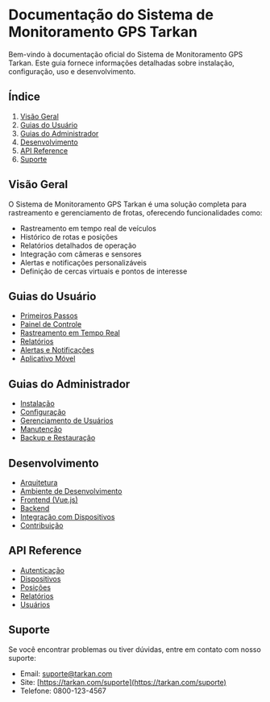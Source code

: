 # Documentação do Sistema de Monitoramento GPS Tarkan

Bem-vindo à documentação oficial do Sistema de Monitoramento GPS Tarkan. Este guia fornece informações detalhadas sobre instalação, configuração, uso e desenvolvimento.

## Índice

1. [Visão Geral](#visão-geral)
2. [Guias do Usuário](#guias-do-usuário)
3. [Guias do Administrador](#guias-do-administrador)
4. [Desenvolvimento](#desenvolvimento)
5. [API Reference](#api-reference)
6. [Suporte](#suporte)

## Visão Geral

O Sistema de Monitoramento GPS Tarkan é uma solução completa para rastreamento e gerenciamento de frotas, oferecendo funcionalidades como:

- Rastreamento em tempo real de veículos
- Histórico de rotas e posições
- Relatórios detalhados de operação
- Integração com câmeras e sensores
- Alertas e notificações personalizáveis
- Definição de cercas virtuais e pontos de interesse

## Guias do Usuário

- [Primeiros Passos](user/getting-started.md)
- [Painel de Controle](user/dashboard.md)
- [Rastreamento em Tempo Real](user/live-tracking.md)
- [Relatórios](user/reports.md)
- [Alertas e Notificações](user/alerts.md)
- [Aplicativo Móvel](user/mobile-app.md)

## Guias do Administrador

- [Instalação](admin/installation.md)
- [Configuração](admin/configuration.md)
- [Gerenciamento de Usuários](admin/user-management.md)
- [Manutenção](admin/maintenance.md)
- [Backup e Restauração](admin/backup.md)

## Desenvolvimento

- [Arquitetura](dev/architecture.md)
- [Ambiente de Desenvolvimento](dev/setup.md)
- [Frontend (Vue.js)](dev/frontend.md)
- [Backend](dev/backend.md)
- [Integração com Dispositivos](dev/device-integration.md)
- [Contribuição](dev/contributing.md)

## API Reference

- [Autenticação](api/authentication.md)
- [Dispositivos](api/devices.md)
- [Posições](api/positions.md)
- [Relatórios](api/reports.md)
- [Usuários](api/users.md)

## Suporte

Se você encontrar problemas ou tiver dúvidas, entre em contato com nosso suporte:

- Email: suporte@tarkan.com
- Site: [https://tarkan.com/suporte](https://tarkan.com/suporte)
- Telefone: 0800-123-4567